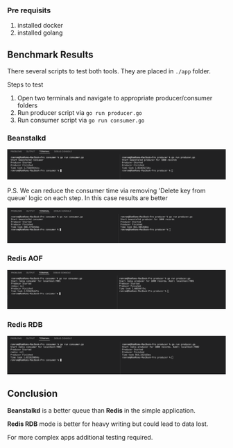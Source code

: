 ### Pre requisits 

1. installed docker
2. installed golang

## Benchmark Results

There several scripts to test both tools. They are placed in `./app` folder.

Steps to test

1. Open two terminals and navigate to appropriate producer/consumer folders
2. Run producer script via `go run producer.go`
3. Run consumer script via `go run consumer.go`

### Beanstalkd

![beanstalkd-with-del](imgs/beanstalkd-with-del.png)

P.S. We can reduce the consumer time via removing 'Delete key from queue' logic on each step.
In this case results are better

![beanstalkd-without-del](imgs/beanstalkd-without-del.png)

### Redis AOF

![redis-aof](imgs/redis-aof.png)

### Redis RDB

![redis-rdb](imgs/redis-rdb.png)

## Conclusion

**Beanstalkd** is a better queue than **Redis** in the simple application.

**Redis RDB** mode is better for heavy writing but could lead to data lost. 

For more complex apps additional testing required.
